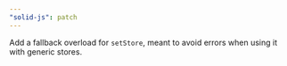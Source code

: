 ```yaml
---
"solid-js": patch
---
```


Add a fallback overload for `setStore`, meant to avoid errors when using it with generic stores.
